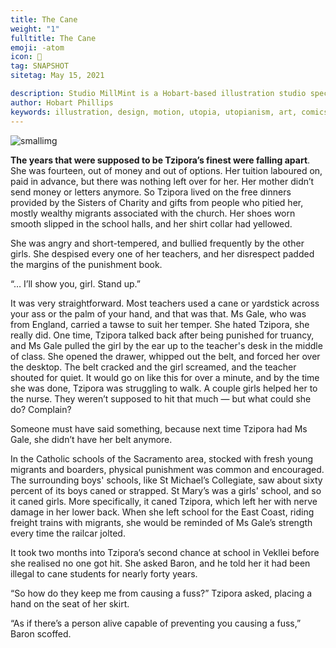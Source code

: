 ```yaml
---
title: The Cane
weight: "1"
fulltitle: The Cane
emoji: -atom
icon: 👔
tag: SNAPSHOT
sitetag: May 15, 2021

description: Studio MillMint is a Hobart-based illustration studio specialising in utopian fiction.
author: Hobart Phillips
keywords: illustration, design, motion, utopia, utopianism, art, comics, comic, hobart, phillips, vekllei, millmint
---
```


![smallimg](https://images.millmint.net/images/sketches/welts.jpg)

**The years that were supposed to be Tzipora’s finest were falling apart**. She was fourteen, out of money and out of options. Her tuition laboured on, paid in advance, but there was nothing left over for her. Her mother didn’t send money or letters anymore. So Tzipora lived on the free dinners provided by the Sisters of Charity and gifts from people who pitied her, mostly wealthy migrants associated with the church. Her shoes worn smooth slipped in the school halls, and her shirt collar had yellowed.

She was angry and short-tempered, and bullied frequently by the other girls. She despised every one of her teachers, and her disrespect padded the margins of the punishment book.

“… I’ll show you, girl. Stand up.”

It was very straightforward. Most teachers used a cane or yardstick across your ass or the palm of your hand, and that was that. Ms Gale, who was from England, carried a tawse to suit her temper. She hated Tzipora, she really did. One time, Tzipora talked back after being punished for truancy, and Ms Gale pulled the girl by the ear up to the teacher's desk in the middle of class. She opened the drawer, whipped out the belt, and forced her over the desktop. The belt cracked and the girl screamed, and the teacher shouted for quiet. It would go on like this for over a minute, and by the time she was done, Tzipora was struggling to walk. A couple girls helped her to the nurse. They weren’t supposed to hit that much — but what could she do? Complain?

Someone must have said something, because next time Tzipora had Ms Gale, she didn’t have her belt anymore.

In the Catholic schools of the Sacramento area, stocked with fresh young migrants and boarders, physical punishment was common and encouraged. The surrounding boys' schools, like St Michael’s Collegiate, saw about sixty percent of its boys caned or strapped. St Mary’s was a girls' school, and so it caned girls. More specifically, it caned Tzipora, which left her with nerve damage in her lower back. When she left school for the East Coast, riding freight trains with migrants, she would be reminded of Ms Gale’s strength every time the railcar jolted.

It took two months into Tzipora’s second chance at school in Vekllei before she realised no one got hit. She asked Baron, and he told her it had been illegal to cane students for nearly forty years.

“So how do they keep me from causing a fuss?” Tzipora asked, placing a hand on the seat of her skirt.

“As if there’s a person alive capable of preventing you causing a fuss,”  Baron scoffed.
